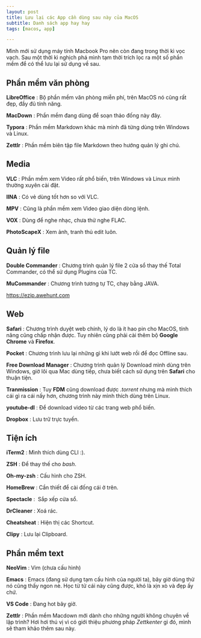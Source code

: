 ```yaml
---
layout: post
title: Lưu lại các App cần dùng sau này của MacOS
subtitle: Danh sách app hay hay
tags: [macos, app]

---
```




Mình mới sử dụng máy tính Macbook Pro nên còn đang trong thời kì vọc vạch. Sau một thời kì nghịch phá mình tạm thời trích lọc ra một số phần mềm để có thể lưu lại sử dụng về sau.

## Phần mềm văn phòng
**LibreOffice** : Bộ phần mềm văn phòng miễn phí, trên MacOS nó cũng rất đẹp, đầy đủ tính năng.

**MacDown** : Phần mềm đang dùng để soạn thảo đống này đây.

**Typora** : Phần mềm Markdown khác mà mình đã từng dùng trên Windows và Linux.

**Zettlr** : Phần mềm biên tập file Markdown theo hướng quản lý ghi chú.

## Media

**VLC** : Phần mềm xem Video rất phổ biến, trên Windows và Linux mình thường xuyên cài đặt.

**IINA** : Có vẻ dùng tốt hơn so với VLC.

**MPV** : Cũng là phần mềm xem Video giao diện dòng lệnh.

**VOX** : Dùng để nghe nhạc, chưa thử nghe FLAC.

**PhotoScapeX** : Xem ảnh, tranh thủ edit luôn.

## Quản lý file
**Double Commander** : Chương trình quản lý file 2 cửa sổ thay thế Total Commander, có thể sử dụng Plugins của TC.

**MuCommander** : Chương trình tương tự TC, chạy bằng JAVA.

https://ezip.awehunt.com


## Web

**Safari** : Chương trình duyệt web chính, lý do là ít hao pin cho MacOS, tính năng cũng chấp nhận được. Tuy nhiên cũng phải cài thêm bộ **Google Chrome** và **Firefox**.

**Pocket** : Chương trình lưu lại những gì khi lướt web rồi để đọc Offline sau.

 **Free Download Manager** : Chương trình quản lý Download mình dùng trên Windows, giờ lôi qua Mac dùng tiếp, chưa biết cách sử dụng trên **Safari** cho thuận tiện.

**Tranmission** : Tuy **FDM** cũng download được *.torrent* nhưng mà mình thích cái gì ra cái nấy hơn, chương trình này mình thích dùng trên Linux.

**youtube-dl** : Để download video từ các trang web phổ biến.

**Dropbox** : Lưu trữ trực tuyến.

## Tiện ích

**iTerm2** : Mình thích dùng CLI :).

**ZSH** : Để thay thế cho *bash*.

**Oh-my-zsh** : Cấu hình cho ZSH.

**HomeBrew** : Cần thiết để cài đống cái ở trên.

**Spectacle** :  Sắp xếp cửa sổ.

**DrCleaner** : Xoá rác.

**Cheatsheat** : Hiện thị các Shortcut.

**Clipy** : Lưu lại Clipboard.

## Phần mềm text

**NeoVim** : Vim (chưa cấu hình)

**Emacs** : Emacs (đang sử dụng tạm cấu hình của người ta), bây giờ dùng thử nó cũng thấy ngon nè. Học từ tử cái này cũng được, khó là xịn xò và đẹp ấy chứ.

**VS Code** : Đang hot bây giờ.

**Zettlr** : Phần mềm Macdown mới dành cho những người không chuyên về lập trình? Hơi hơi thú vị vì có giới thiệu phương pháp _Zettkenter_ gì đó, mình sẽ tham khảo thêm sau này.




